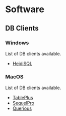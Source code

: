 # Software

## DB Clients

### Windows

List of DB clients available.

- [HeidiSQL](https://www.heidisql.com)

### MacOS

List of DB clients available.

- [TablePlus](https://tableplus.com)
- [SequelPro](https://www.sequelpro.com)
- [Querious](https://www.araelium.com/querious)
